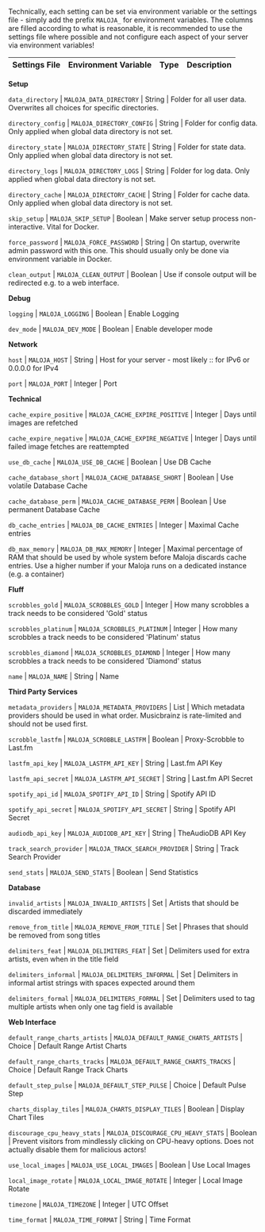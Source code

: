 Technically, each setting can be set via environment variable or the settings file - simply add the prefix `MALOJA_` for environment variables. The columns are filled according to what is reasonable, it is recommended to use the settings file where possible and not configure each aspect of your server via environment variables!

Settings File			| Environment Variable			| Type			| Description
------					| ---------						| ---------		| ---------

**Setup**

`data_directory`	| `MALOJA_DATA_DIRECTORY`  | String | Folder for all user data. Overwrites all choices for specific directories.

`directory_config`	| `MALOJA_DIRECTORY_CONFIG`  | String | Folder for config data. Only applied when global data directory is not set.

`directory_state`	| `MALOJA_DIRECTORY_STATE`  | String | Folder for state data. Only applied when global data directory is not set.

`directory_logs`	| `MALOJA_DIRECTORY_LOGS`  | String | Folder for log data. Only applied when global data directory is not set.

`directory_cache`	| `MALOJA_DIRECTORY_CACHE`  | String | Folder for cache data. Only applied when global data directory is not set.

`skip_setup`	| `MALOJA_SKIP_SETUP`  | Boolean | Make server setup process non-interactive. Vital for Docker.

`force_password`	| `MALOJA_FORCE_PASSWORD`  | String | On startup, overwrite admin password with this one. This should usually only be done via environment variable in Docker.

`clean_output`	| `MALOJA_CLEAN_OUTPUT`  | Boolean | Use if console output will be redirected e.g. to a web interface.


**Debug**

`logging`	| `MALOJA_LOGGING`  | Boolean | Enable Logging

`dev_mode`	| `MALOJA_DEV_MODE`  | Boolean | Enable developer mode


**Network**

`host`	| `MALOJA_HOST`  | String | Host for your server - most likely :: for IPv6 or 0.0.0.0 for IPv4

`port`	| `MALOJA_PORT`  | Integer | Port


**Technical**

`cache_expire_positive`	| `MALOJA_CACHE_EXPIRE_POSITIVE`  | Integer | Days until images are refetched

`cache_expire_negative`	| `MALOJA_CACHE_EXPIRE_NEGATIVE`  | Integer | Days until failed image fetches are reattempted

`use_db_cache`	| `MALOJA_USE_DB_CACHE`  | Boolean | Use DB Cache

`cache_database_short`	| `MALOJA_CACHE_DATABASE_SHORT`  | Boolean | Use volatile Database Cache

`cache_database_perm`	| `MALOJA_CACHE_DATABASE_PERM`  | Boolean | Use permanent Database Cache

`db_cache_entries`	| `MALOJA_DB_CACHE_ENTRIES`  | Integer | Maximal Cache entries

`db_max_memory`	| `MALOJA_DB_MAX_MEMORY`  | Integer | Maximal percentage of RAM that should be used by whole system before Maloja discards cache entries. Use a higher number if your Maloja runs on a dedicated instance (e.g. a container)


**Fluff**

`scrobbles_gold`	| `MALOJA_SCROBBLES_GOLD`  | Integer | How many scrobbles a track needs to be considered 'Gold' status

`scrobbles_platinum`	| `MALOJA_SCROBBLES_PLATINUM`  | Integer | How many scrobbles a track needs to be considered 'Platinum' status

`scrobbles_diamond`	| `MALOJA_SCROBBLES_DIAMOND`  | Integer | How many scrobbles a track needs to be considered 'Diamond' status

`name`	| `MALOJA_NAME`  | String | Name


**Third Party Services**

`metadata_providers`	| `MALOJA_METADATA_PROVIDERS`  | List | Which metadata providers should be used in what order. Musicbrainz is rate-limited and should not be used first.

`scrobble_lastfm`	| `MALOJA_SCROBBLE_LASTFM`  | Boolean | Proxy-Scrobble to Last.fm

`lastfm_api_key`	| `MALOJA_LASTFM_API_KEY`  | String | Last.fm API Key

`lastfm_api_secret`	| `MALOJA_LASTFM_API_SECRET`  | String | Last.fm API Secret

`spotify_api_id`	| `MALOJA_SPOTIFY_API_ID`  | String | Spotify API ID

`spotify_api_secret`	| `MALOJA_SPOTIFY_API_SECRET`  | String | Spotify API Secret

`audiodb_api_key`	| `MALOJA_AUDIODB_API_KEY`  | String | TheAudioDB API Key

`track_search_provider`	| `MALOJA_TRACK_SEARCH_PROVIDER`  | String | Track Search Provider

`send_stats`	| `MALOJA_SEND_STATS`  | Boolean | Send Statistics


**Database**

`invalid_artists`	| `MALOJA_INVALID_ARTISTS`  | Set | Artists that should be discarded immediately

`remove_from_title`	| `MALOJA_REMOVE_FROM_TITLE`  | Set | Phrases that should be removed from song titles

`delimiters_feat`	| `MALOJA_DELIMITERS_FEAT`  | Set | Delimiters used for extra artists, even when in the title field

`delimiters_informal`	| `MALOJA_DELIMITERS_INFORMAL`  | Set | Delimiters in informal artist strings with spaces expected around them

`delimiters_formal`	| `MALOJA_DELIMITERS_FORMAL`  | Set | Delimiters used to tag multiple artists when only one tag field is available


**Web Interface**

`default_range_charts_artists`	| `MALOJA_DEFAULT_RANGE_CHARTS_ARTISTS`  | Choice | Default Range Artist Charts

`default_range_charts_tracks`	| `MALOJA_DEFAULT_RANGE_CHARTS_TRACKS`  | Choice | Default Range Track Charts

`default_step_pulse`	| `MALOJA_DEFAULT_STEP_PULSE`  | Choice | Default Pulse Step

`charts_display_tiles`	| `MALOJA_CHARTS_DISPLAY_TILES`  | Boolean | Display Chart Tiles

`discourage_cpu_heavy_stats`	| `MALOJA_DISCOURAGE_CPU_HEAVY_STATS`  | Boolean | Prevent visitors from mindlessly clicking on CPU-heavy options. Does not actually disable them for malicious actors!

`use_local_images`	| `MALOJA_USE_LOCAL_IMAGES`  | Boolean | Use Local Images

`local_image_rotate`	| `MALOJA_LOCAL_IMAGE_ROTATE`  | Integer | Local Image Rotate

`timezone`	| `MALOJA_TIMEZONE`  | Integer | UTC Offset

`time_format`	| `MALOJA_TIME_FORMAT`  | String | Time Format

